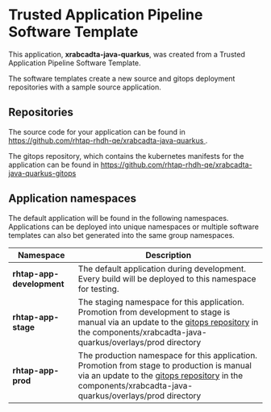 # Trusted Application Pipeline Software Template

This application, **xrabcadta-java-quarkus**, was created from a Trusted Application Pipeline Software Template.

The software templates create a new source and gitops deployment repositories with a sample source application. 

## Repositories

The source code for your application can be found in [https://github.com/rhtap-rhdh-qe/xrabcadta-java-quarkus ](https://github.com/rhtap-rhdh-qe/xrabcadta-java-quarkus ).
 
The gitops repository, which contains the kubernetes manifests for the application can be found in 
[https://github.com/rhtap-rhdh-qe/xrabcadta-java-quarkus-gitops ](https://github.com/rhtap-rhdh-qe/xrabcadta-java-quarkus-gitops ) 

## Application namespaces 

The default application will be found in the following namespaces. Applications can be deployed into unique namespaces or multiple software templates can also bet generated into the same group namespaces.  

|  Namespace   |  Description   |  
| -------- | -------- |   
| **rhtap-app-development** | The default application during development. Every build will be deployed to this namespace for testing. | 
| **rhtap-app-stage** | The staging namespace for this application. Promotion from development to stage is manual via an update to the [gitops repository](https://github.com/rhtap-rhdh-qe/xrabcadta-java-quarkus-gitops ) in the components/xrabcadta-java-quarkus/overlays/prod directory |  
| **rhtap-app-prod** | The production namespace for this application. Promotion from stage to production is manual via an update to the [gitops repository](https://github.com/rhtap-rhdh-qe/xrabcadta-java-quarkus-gitops ) in the components/xrabcadta-java-quarkus/overlays/prod directory | 